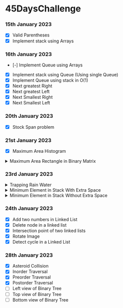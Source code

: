 <h1><strong>45DaysChallenge</strong></h1>

### 15th January 2023

- [x] Valid Parentheses
- [x] Implement stack using Arrays
### 16th January 2023
- [-] Implement Queue using Arrays
- [x] Implement stack using Queue (Using single Queue)
- [x] Implement Queue using stack in O(1)
- [x] Next greatest Right
- [x] Next greatest Left
- [x] Next Smallest Right
- [x] Next Smallest Left
### 20th January 2023
- [x] Stock Span problem
### 21st January 2023
- [x] Maximum Area Histogram
<details>
  <summary>Maximum Area Rectangle in Binary Matrix</summary>  

```
2-D MAH - Add every row with logic
```
</details>

### 23rd January 2023

<details>
  <summary>Trapping Rain Water</summary>  

```
min(Right_Max,Left_Max)-a[i]
```
</details>

<details>
  <summary>Minimum Element in Stack With Extra Space</summary>  

```
Supporting Stack
```
</details>

<details>
  <summary>Minimum Element in Stack Without Extra Space</summary>  

```
push 2*x-Min_Ele into stack if new element is  less than min_ele
```

```
   2* newMin-prevMin is always less than the newMin
```

</details>

### 24th January 2023

- [x] Add two numbers in Linked List
- [x] Delete node in a linked list
- [x] Intersection point of two linked lists
- [x] Rotate Image
- [x] Detect cycle in a Linked List

### 28th January 2023
- [x] Asteroid Collision
- [x] Inorder Traversal
- [x] Preorder Traversal
- [x] Postorder Traversal
- [ ] Left view of Binary Tree
- [ ] Top view of Binary Tree
- [ ] Bottom view of Binary Tree
